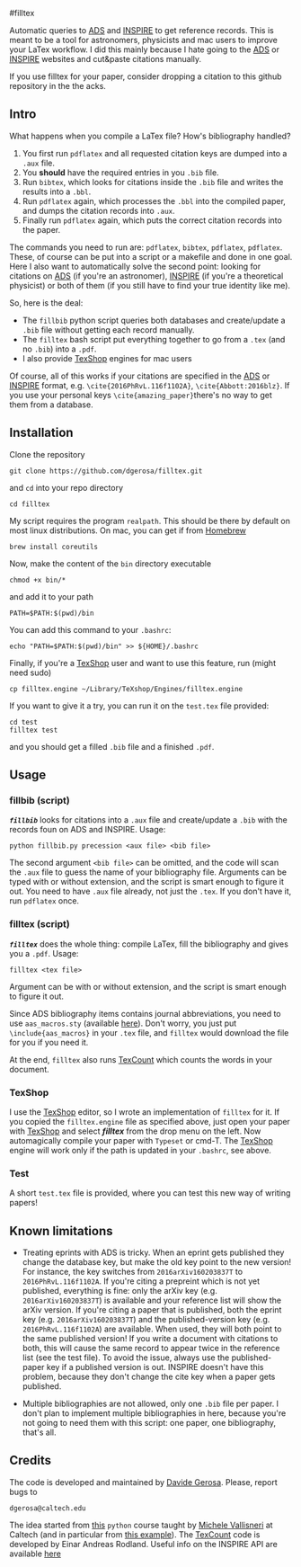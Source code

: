 #filltex

Automatic queries to [ADS](http://adsabs.harvard.edu) and [INSPIRE](http://inspirehep.net) to get reference records. This is meant to be a tool for astronomers, physicists and mac users to improve your LaTex workflow. I did this mainly because I hate going to the [ADS](http://adsabs.harvard.edu) or [INSPIRE](http://inspirehep.net) websites and cut&paste citations manually.

If you use filltex for your paper, consider dropping a citation to this github repository in the the acks.

## Intro

What happens when you compile a LaTex file? How's bibliography handled?

  1. You first run `pdflatex` and all requested citation keys are dumped into a `.aux` file.
  2. You **should** have the required entries in you `.bib` file.
  3. Run `bibtex`, which looks for citations inside the `.bib` file and writes the results into a `.bbl`.
  4. Run `pdflatex` again, which processes the `.bbl` into the compiled paper, and dumps the citation records into `.aux`.
  5. Finally run `pdflatex` again, which puts the correct citation records into the paper.

The commands you need to run are: `pdflatex`, `bibtex`, `pdflatex`, `pdflatex`. These, of course can be put into a script or a makefile and done in one goal.
Here I also want to automatically solve the second point: looking for citations on [ADS](http://adsabs.harvard.edu) (if you're an astronomer), [INSPIRE](http://inspirehep.net) (if you're a theoretical physicist) or both of them (if you still have to find your true identity like me).

So, here is the deal:

  - The `fillbib` python script queries both databases and create/update a `.bib` file without getting each record manually.
  - The `filltex` bash script put everything together to go from a `.tex` (and no `.bib`) into a `.pdf`.
  - I also provide [TexShop](http://pages.uoregon.edu/koch/texshop) engines for mac users

Of course, all of this works if your citations are specified in the [ADS](http://adsabs.harvard.edu) or [INSPIRE](http://inspirehep.net) format, e.g. `\cite{2016PhRvL.116f1102A}`, `\cite{Abbott:2016blz}`. If you use your personal keys `\cite{amazing_paper}`there's no way to get them from a database.


## Installation

Clone the repository

    git clone https://github.com/dgerosa/filltex.git

and `cd` into your repo directory

    cd filltex

My script requires the program `realpath`. This should be there by default on most linux distributions. On mac, you can get if from [Homebrew](http://brew.sh/)

    brew install coreutils

Now, make the content of the `bin` directory executable

    chmod +x bin/*

and add it to your path

    PATH=$PATH:$(pwd)/bin

You can add this command to your `.bashrc`:

    echo "PATH=$PATH:$(pwd)/bin" >> ${HOME}/.bashrc

Finally, if you're a [TexShop](http://pages.uoregon.edu/koch/texshop) user and want to use this feature, run (might need sudo)

    cp filltex.engine ~/Library/TeXshop/Engines/filltex.engine

If you want to give it a try, you can run it on the `test.tex` file provided:

    cd test
    filltex test

and you should get a filled `.bib` file and a finished `.pdf`.

## Usage

### fillbib (script)

***`fillbib`*** looks for citations into a `.aux` file and create/update a `.bib` with the records foun on ADS and INSPIRE.
Usage:

    python fillbib.py precession <aux file> <bib file>

The second argument `<bib file>` can be omitted, and the code will scan the `.aux` file to guess the name of your bibliography file.
Arguments can be typed with or without extension, and the script is smart enough to figure it out.
You need to have `.aux` file already, not just the `.tex`. If you don't have it, run `pdflatex` once.

### filltex (script)

***`filltex`*** does the whole thing: compile LaTex, fill the bibliography and gives you a `.pdf`. Usage:

    filltex <tex file>

Argument can be with or without extension, and the script is smart enough to figure it out.

Since ADS bibliography items contains journal abbreviations, you need to use `aas_macros.sty` (available [here](http://doc.adsabs.harvard.edu/abs_doc/aas_macros.sty)). Don't worry, you just put `\include{aas_macros}` in your `.tex` file, and `filltex` would download the file for you if you need it.

At the end, `filltex` also runs [TexCount](http://app.uio.no/ifi/texcount) which counts the words in your document.

### TexShop

I use the [TexShop](http://pages.uoregon.edu/koch/texshop) editor, so I wrote an implementation of `filltex` for it. If you copied the `filltex.engine` file as specified above, just open your paper with [TexShop](http://pages.uoregon.edu/koch/texshop) and select ***filltex*** from the drop menu on the left. Now automagically compile your paper with `Typeset` or cmd-T. The [TexShop](http://pages.uoregon.edu/koch/texshop) engine will work only if the path is updated in your `.bashrc`, see above.


### Test

A short `test.tex` file is provided, where you can test this new way of writing papers!


## Known limitations

  - Treating eprints with ADS is tricky. When an eprint gets published they change the database key, but make the old key point to the new version! For instance, the key switches from `2016arXiv160203837T` to `2016PhRvL.116f1102A`.  If you're citing a prepreint which is not yet published, everything is fine: only the arXiv key (e.g. `2016arXiv160203837T`) is available and your reference list will show the arXiv version. If you're citing a paper that is published, both the eprint key (e.g. `2016arXiv160203837T`) and the published-version key (e.g. `2016PhRvL.116f1102A`) are available. When used, they will both point to the same published version! If you write a document with citations to both, this will cause the same record to appear twice in the reference list (see the test file). To avoid the issue, always use the published-paper key if a published version is out. INSPIRE doesn't have this problem, because they don't change the cite key when a paper gets published.

  - Multiple bibliographies are not allowed, only one `.bib` file per paper. I don't plan to implement multiple bibliographies in here, because you're not going to need them with this script: one paper, one bibliography, that's all.



## Credits
The code is developed and maintained by [Davide Gerosa](www.davidegerosa.com).
Please, report bugs to

    dgerosa@caltech.edu

The idea started from [this](http://www.vallis.org/salon/) `python` course taught by [Michele Vallisneri](http://www.vallis.org/) at Caltech (and in particular from [this example](http://www.vallis.org/salon/summary-2.html)). The [TexCount](http://app.uio.no/ifi/texcount) code is developed by Einar Andreas Rodland. Useful info on the INSPIRE API are available [here](https://inspirehep.net/info/hep/pub_list)
